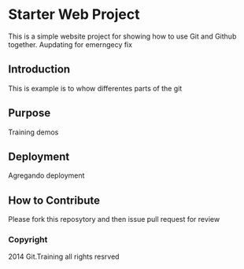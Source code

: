 # Starter Web Project

This is a simple website project for showing how to use Git and Github together.
Aupdating for emerngecy fix

## Introduction

This is example is to whow differentes parts of the git 

## Purpose

Training demos

## Deployment

Agregando deployment

## How to Contribute
Please fork this reposytory and then issue pull request for review

### Copyright

2014 Git.Training
all rights resrved